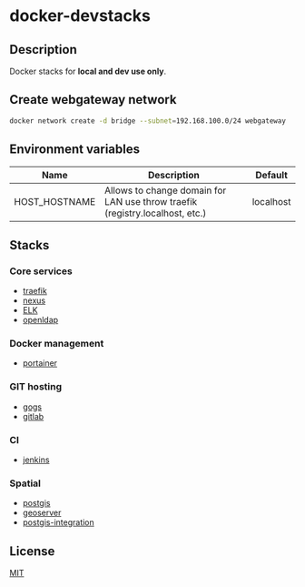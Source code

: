 # docker-devstacks

## Description

Docker stacks for **local and dev use only**.

## Create webgateway network

```bash
docker network create -d bridge --subnet=192.168.100.0/24 webgateway
```

## Environment variables

| Name          | Description                                                                   | Default   |
|---------------|-------------------------------------------------------------------------------|-----------|
| HOST_HOSTNAME | Allows to change domain for LAN use throw traefik (registry.localhost, etc.)  | localhost |

## Stacks

### Core services

* [traefik](traefik/README.md)
* [nexus](nexus/README.md)
* [ELK](elk/README.md)
* [openldap](openldap/README.md)

### Docker management

* [portainer](portainer/README.md)

### GIT hosting

* [gogs](gogs/README.md)
* [gitlab](gitlab/README.md)

### CI

* [jenkins](jenkins/README.md)

### Spatial

* [postgis](postgis/README.md)
* [geoserver](geoserver/README.md)
* [postgis-integration](postgis-integration/README.md)

## License

[MIT](LICENSE)
